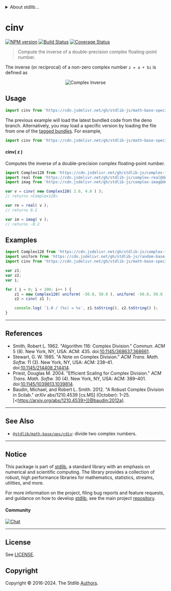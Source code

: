 <!--

@license Apache-2.0

Copyright (c) 2018 The Stdlib Authors.

Licensed under the Apache License, Version 2.0 (the "License");
you may not use this file except in compliance with the License.
You may obtain a copy of the License at

   http://www.apache.org/licenses/LICENSE-2.0

Unless required by applicable law or agreed to in writing, software
distributed under the License is distributed on an "AS IS" BASIS,
WITHOUT WARRANTIES OR CONDITIONS OF ANY KIND, either express or implied.
See the License for the specific language governing permissions and
limitations under the License.

-->


<details>
  <summary>
    About stdlib...
  </summary>
  <p>We believe in a future in which the web is a preferred environment for numerical computation. To help realize this future, we've built stdlib. stdlib is a standard library, with an emphasis on numerical and scientific computation, written in JavaScript (and C) for execution in browsers and in Node.js.</p>
  <p>The library is fully decomposable, being architected in such a way that you can swap out and mix and match APIs and functionality to cater to your exact preferences and use cases.</p>
  <p>When you use stdlib, you can be absolutely certain that you are using the most thorough, rigorous, well-written, studied, documented, tested, measured, and high-quality code out there.</p>
  <p>To join us in bringing numerical computing to the web, get started by checking us out on <a href="https://github.com/stdlib-js/stdlib">GitHub</a>, and please consider <a href="https://opencollective.com/stdlib">financially supporting stdlib</a>. We greatly appreciate your continued support!</p>
</details>

# cinv

[![NPM version][npm-image]][npm-url] [![Build Status][test-image]][test-url] [![Coverage Status][coverage-image]][coverage-url] <!-- [![dependencies][dependencies-image]][dependencies-url] -->

> Compute the inverse of a double-precision complex floating-point number.

<section class="intro">

The inverse (or reciprocal) of a non-zero complex number `z = a + bi` is defined as

<!-- <equation class="equation" label="eq:complex_inverse" align="center" raw="{\frac {1}{z}}=\frac{\bar{z}}{z{\bar{z}}} = \frac{a}{a^{2}+b^{2}} - \frac{b}{a^2+b^2}i." alt="Complex Inverse" > -->

<div class="equation" align="center" data-raw-text="{\frac {1}{z}}=\frac{\bar{z}}{z{\bar{z}}} = \frac{a}{a^{2}+b^{2}} - \frac{b}{a^2+b^2}i." data-equation="eq:complex_inverse">
    <img src="https://cdn.jsdelivr.net/gh/stdlib-js/stdlib@026bc0ee34051ddb44f3222f620bc7a300b9799e/lib/node_modules/@stdlib/math/base/special/cinv/docs/img/equation_complex_inverse.svg" alt="Complex Inverse">
    <br>
</div>

<!-- </equation> -->

</section>

<!-- /.intro -->



<section class="usage">

## Usage

```javascript
import cinv from 'https://cdn.jsdelivr.net/gh/stdlib-js/math-base-special-cinv@deno/mod.js';
```
The previous example will load the latest bundled code from the deno branch. Alternatively, you may load a specific version by loading the file from one of the [tagged bundles](https://github.com/stdlib-js/math-base-special-cinv/tags). For example,

```javascript
import cinv from 'https://cdn.jsdelivr.net/gh/stdlib-js/math-base-special-cinv@v0.2.1-deno/mod.js';
```

#### cinv( z )

Computes the inverse of a double-precision complex floating-point number.

```javascript
import Complex128 from 'https://cdn.jsdelivr.net/gh/stdlib-js/complex-float64@deno/mod.js';
import real from 'https://cdn.jsdelivr.net/gh/stdlib-js/complex-real@deno/mod.js';
import imag from 'https://cdn.jsdelivr.net/gh/stdlib-js/complex-imag@deno/mod.js';

var v = cinv( new Complex128( 2.0, 4.0 ) );
// returns <Complex128>

var re = real( v );
// returns 0.1

var im = imag( v );
// returns -0.2
```

</section>

<!-- /.usage -->

<section class="examples">

## Examples

<!-- eslint no-undef: "error" -->

```javascript
import Complex128 from 'https://cdn.jsdelivr.net/gh/stdlib-js/complex-float64@deno/mod.js';
import uniform from 'https://cdn.jsdelivr.net/gh/stdlib-js/random-base-uniform@deno/mod.js';
import cinv from 'https://cdn.jsdelivr.net/gh/stdlib-js/math-base-special-cinv@deno/mod.js';

var z1;
var z2;
var i;

for ( i = 0; i < 100; i++ ) {
    z1 = new Complex128( uniform( -50.0, 50.0 ), uniform( -50.0, 50.0 ) );
    z2 = cinv( z1 );

    console.log( '1.0 / (%s) = %s', z1.toString(), z2.toString() );
}
```

</section>

<!-- /.examples -->

<!-- C interface documentation. -->



* * *

<section class="references">

## References

-   Smith, Robert L. 1962. "Algorithm 116: Complex Division." _Commun. ACM_ 5 (8). New York, NY, USA: ACM: 435. doi:[10.1145/368637.368661][@smith:1962a].
-   Stewart, G. W. 1985. "A Note on Complex Division." _ACM Trans. Math. Softw._ 11 (3). New York, NY, USA: ACM: 238–41. doi:[10.1145/214408.214414][@stewart:1985a].
-   Priest, Douglas M. 2004. "Efficient Scaling for Complex Division." _ACM Trans. Math. Softw._ 30 (4). New York, NY, USA: ACM: 389–401. doi:[10.1145/1039813.1039814][@priest:2004a].
-   Baudin, Michael, and Robert L. Smith. 2012. "A Robust Complex Division in Scilab." _arXiv_ abs/1210.4539 \[cs.MS] (October): 1–25. [&lt;https://arxiv.org/abs/1210.4539>][@baudin:2012a].

</section>

<!-- /.references -->

<!-- Section for related `stdlib` packages. Do not manually edit this section, as it is automatically populated. -->

<section class="related">

* * *

## See Also

-   <span class="package-name">[`@stdlib/math-base/ops/cdiv`][@stdlib/math/base/ops/cdiv]</span><span class="delimiter">: </span><span class="description">divide two complex numbers.</span>

</section>

<!-- /.related -->

<!-- Section for all links. Make sure to keep an empty line after the `section` element and another before the `/section` close. -->


<section class="main-repo" >

* * *

## Notice

This package is part of [stdlib][stdlib], a standard library with an emphasis on numerical and scientific computing. The library provides a collection of robust, high performance libraries for mathematics, statistics, streams, utilities, and more.

For more information on the project, filing bug reports and feature requests, and guidance on how to develop [stdlib][stdlib], see the main project [repository][stdlib].

#### Community

[![Chat][chat-image]][chat-url]

---

## License

See [LICENSE][stdlib-license].


## Copyright

Copyright &copy; 2016-2024. The Stdlib [Authors][stdlib-authors].

</section>

<!-- /.stdlib -->

<!-- Section for all links. Make sure to keep an empty line after the `section` element and another before the `/section` close. -->

<section class="links">

[npm-image]: http://img.shields.io/npm/v/@stdlib/math-base-special-cinv.svg
[npm-url]: https://npmjs.org/package/@stdlib/math-base-special-cinv

[test-image]: https://github.com/stdlib-js/math-base-special-cinv/actions/workflows/test.yml/badge.svg?branch=v0.2.1
[test-url]: https://github.com/stdlib-js/math-base-special-cinv/actions/workflows/test.yml?query=branch:v0.2.1

[coverage-image]: https://img.shields.io/codecov/c/github/stdlib-js/math-base-special-cinv/main.svg
[coverage-url]: https://codecov.io/github/stdlib-js/math-base-special-cinv?branch=main

<!--

[dependencies-image]: https://img.shields.io/david/stdlib-js/math-base-special-cinv.svg
[dependencies-url]: https://david-dm.org/stdlib-js/math-base-special-cinv/main

-->

[chat-image]: https://img.shields.io/gitter/room/stdlib-js/stdlib.svg
[chat-url]: https://app.gitter.im/#/room/#stdlib-js_stdlib:gitter.im

[stdlib]: https://github.com/stdlib-js/stdlib

[stdlib-authors]: https://github.com/stdlib-js/stdlib/graphs/contributors

[umd]: https://github.com/umdjs/umd
[es-module]: https://developer.mozilla.org/en-US/docs/Web/JavaScript/Guide/Modules

[deno-url]: https://github.com/stdlib-js/math-base-special-cinv/tree/deno
[deno-readme]: https://github.com/stdlib-js/math-base-special-cinv/blob/deno/README.md
[umd-url]: https://github.com/stdlib-js/math-base-special-cinv/tree/umd
[umd-readme]: https://github.com/stdlib-js/math-base-special-cinv/blob/umd/README.md
[esm-url]: https://github.com/stdlib-js/math-base-special-cinv/tree/esm
[esm-readme]: https://github.com/stdlib-js/math-base-special-cinv/blob/esm/README.md
[branches-url]: https://github.com/stdlib-js/math-base-special-cinv/blob/main/branches.md

[stdlib-license]: https://raw.githubusercontent.com/stdlib-js/math-base-special-cinv/main/LICENSE

[@smith:1962a]: https://doi.org/10.1145/368637.368661

[@stewart:1985a]: https://doi.org/10.1145/214408.214414

[@priest:2004a]: https://doi.org/10.1145/1039813.1039814

[@baudin:2012a]: https://arxiv.org/abs/1210.4539

<!-- <related-links> -->

[@stdlib/math/base/ops/cdiv]: https://github.com/stdlib-js/math-base-ops-cdiv/tree/deno

<!-- </related-links> -->

</section>

<!-- /.links -->
